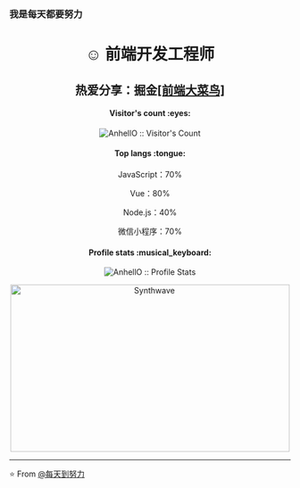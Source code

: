 
### 我是每天都要努力

  <h1 align='center'> ☺ 前端开发工程师</h1>
  <h2 align="center">热爱分享：掘金<a href='https://juejin.cn/user/465848663549149'>[前端大菜鸟]</a></h2>
  <h4 align="center">Visitor's count :eyes:</h4>

<p align="center"><img src="https://profile-counter.glitch.me/{AnhellO}/count.svg" alt="AnhellO :: Visitor's Count" /></p>

<h4 align="center">Top langs :tongue:</h4>

<p align="center">
<p  align="center">JavaScript：70%</p>
<p align="center">Vue：80%</p>
<p align="center">Node.js：40%</p>
<p align="center">微信小程序：70%</p>
</p>

<h4 align="center">Profile stats :musical_keyboard:</h4>

<p align="center"><img src="https://github-readme-stats.vercel.app/api?username=AnhellO&show_icons=true&theme=synthwave" alt="AnhellO :: Profile Stats" /></p>

<p align="center"><img src="https://thumbs.gfycat.com/GoodnaturedFondGaur-size_restricted.gif" alt="Synthwave" height="300" width="500"></p>


---

⭐️ From [@每天到努力](https://github.com/caojishuai520520/caojishuai520520)
